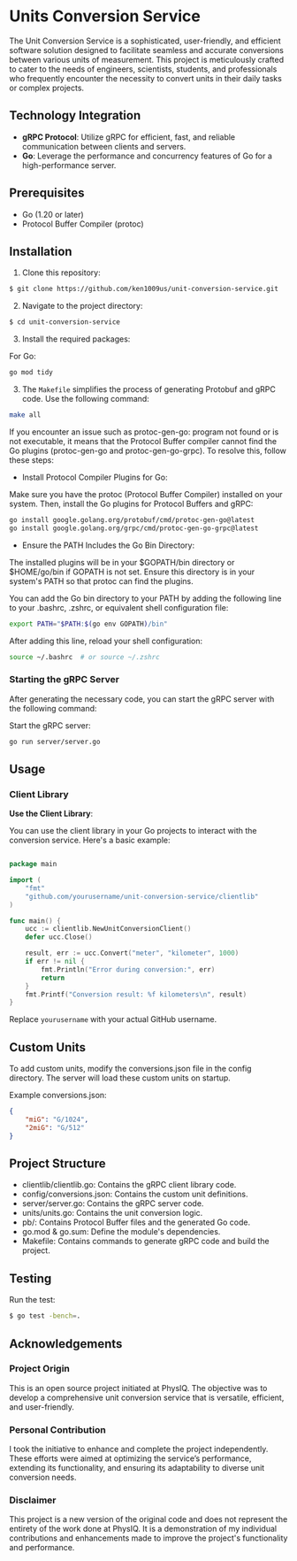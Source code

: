 # Units Conversion Service

The Unit Conversion Service is a sophisticated, user-friendly, and efficient software solution designed to facilitate seamless and accurate conversions between various units of measurement. This project is meticulously crafted to cater to the needs of engineers, scientists, students, and professionals who frequently encounter the necessity to convert units in their daily tasks or complex projects.

## Technology Integration

- **gRPC Protocol**: Utilize gRPC for efficient, fast, and reliable communication between clients and servers.
- **Go**: Leverage the performance and concurrency features of Go for a high-performance server.

## Prerequisites
- Go (1.20 or later)
- Protocol Buffer Compiler (protoc)

## Installation

1. Clone this repository:
```bash
$ git clone https://github.com/ken1009us/unit-conversion-service.git
```

2. Navigate to the project directory:

```bash
$ cd unit-conversion-service
```

3. Install the required packages:

For Go:

```bash
go mod tidy
```

3. The `Makefile` simplifies the process of generating Protobuf and gRPC code. Use the following command:

```bash
make all
```

If you encounter an issue such as protoc-gen-go: program not found or is not executable, it means that the Protocol Buffer compiler cannot find the Go plugins (protoc-gen-go and protoc-gen-go-grpc). To resolve this, follow these steps:

- Install Protocol Compiler Plugins for Go:

Make sure you have the protoc (Protocol Buffer Compiler) installed on your system. Then, install the Go plugins for Protocol Buffers and gRPC:

```bash
go install google.golang.org/protobuf/cmd/protoc-gen-go@latest
go install google.golang.org/grpc/cmd/protoc-gen-go-grpc@latest
```

- Ensure the PATH Includes the Go Bin Directory:

The installed plugins will be in your $GOPATH/bin directory or $HOME/go/bin if GOPATH is not set. Ensure this directory is in your system's PATH so that protoc can find the plugins.

You can add the Go bin directory to your PATH by adding the following line to your .bashrc, .zshrc, or equivalent shell configuration file:

```bash
export PATH="$PATH:$(go env GOPATH)/bin"
```

After adding this line, reload your shell configuration:

```bash
source ~/.bashrc  # or source ~/.zshrc
```

### Starting the gRPC Server

After generating the necessary code, you can start the gRPC server with the following command:

Start the gRPC server:

```bash
go run server/server.go
```

## Usage

### Client Library

**Use the Client Library**:

You can use the client library in your Go projects to interact with the conversion service. Here's a basic example:

```go

package main

import (
    "fmt"
    "github.com/yourusername/unit-conversion-service/clientlib"
)

func main() {
    ucc := clientlib.NewUnitConversionClient()
    defer ucc.Close()

    result, err := ucc.Convert("meter", "kilometer", 1000)
    if err != nil {
        fmt.Println("Error during conversion:", err)
        return
    }
    fmt.Printf("Conversion result: %f kilometers\n", result)
}

```

Replace `yourusername` with your actual GitHub username.

## Custom Units

To add custom units, modify the conversions.json file in the config directory. The server will load these custom units on startup.

Example conversions.json:

```json
{
    "miG": "G/1024",
    "2miG": "G/512"
}
```

## Project Structure

- clientlib/clientlib.go: Contains the gRPC client library code.
- config/conversions.json: Contains the custom unit definitions.
- server/server.go: Contains the gRPC server code.
- units/units.go: Contains the unit conversion logic.
- pb/: Contains Protocol Buffer files and the generated Go code.
- go.mod & go.sum: Define the module's dependencies.
- Makefile: Contains commands to generate gRPC code and build the project.

## Testing

Run the test:

```bash
$ go test -bench=.
```

## Acknowledgements

### Project Origin

This is an open source project initiated at PhysIQ. The objective was to develop a comprehensive unit conversion service that is versatile, efficient, and user-friendly.

### Personal Contribution
I took the initiative to enhance and complete the project independently. These efforts were aimed at optimizing the service’s performance, extending its functionality, and ensuring its adaptability to diverse unit conversion needs.

### Disclaimer
This project is a new version of the original code and does not represent the entirety of the work done at PhysIQ. It is a demonstration of my individual contributions and enhancements made to improve the project's functionality and performance.
